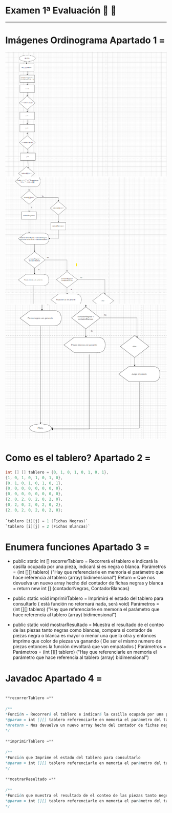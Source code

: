 # Examen 1ª Evaluación :rocket: :rocket:

---

# Imágenes Ordinograma Apartado 1 =


![Primera Imagen Ordinograma](./foto1.png)
![Primera Imagen Ordinograma](./foto2.png)
![Primera Imagen Ordinograma](./foto3.png)

# Como es el tablero? Apartado 2 =
```java
int [] [] tablero = {0, 1, 0, 1, 0, 1, 0, 1},
{1, 0, 1, 0, 1, 0, 1, 0},
{0, 1, 0, 1, 0, 1, 0, 1},
{0, 0, 0, 0, 0, 0, 0, 0},
{0, 0, 0, 0, 0, 0, 0, 0},
{2, 0, 2, 0, 2, 0, 2, 0},
{0, 2, 0, 2, 0, 2, 0, 2}, 
{2, 0, 2, 0, 2, 0, 2, 0};

`tablero [i][j] = 1 (Fichas Negras)`
`tablero [i][j] = 2 (Fichas Blancas)` 
```

# Enumera funciones Apartado 3 =

- public static int [] recorrerTablero = Recorrerá el tablero e indicará la casilla ocupada por una pieza, indicará si es negra o blanca.
    Parámetros = (int [][] tablero) ("Hay que referenciarle en memoria el parámetro que hace referencia al tablero (array) bidimensional")
    Return = Que nos devuelva un nuevo array hecho del contador de fichas negras y blanca = return new int [] {contadorNegras, ContadorBlancas}
    
- public static void imprimirTablero = Imprimirá el estado del tablero para consultarlo ( está función no retornará nada, será void)
    Parámetros = (int [][] tablero) ("Hay que referenciarle en memoria el parámetro que hace referencia al tablero (array) bidimensional")

- public static void mostrarResultado = Muestra el resultado de el conteo de las piezas tanto negras como blancas, compara si contador de piezas negra o blanca es mayor o menor una que la otra y entonces imprime que color de piezas va ganando ( De ser el mismo  numero de piezas entonces la función devoltará que van empatados )
    Parámetros = Parámetros = (int [][] tablero) ("Hay que referenciarle en memoria el parámetro que hace referencia al tablero (array) bidimensional")

# Javadoc Apartado 4 =
```java

**recorrerTablero =**

/**  
*Función = Recorrerá el tablero e indicará la casilla ocupada por una pieza, indicará si es negra o blanca.  
*@param = int [][] tablero referenciarle en memoria el parámetro del tablero (array) bidimensional  
*@return = Nos devuelva un nuevo array hecho del contador de fichas negras y blanca = return new int [] {contadorNegras, ContadorBlancas}  
*/

**imprimirTablero =** 

/**  
*Función que Imprime el estado del tablero para consultarlo  
*@param = int [][] tablero referenciarle en memoria el parámetro del tablero (array) bidimensional  
*/

**mostrarResultado =** 

/**  
*Función que muestra el resultado de el conteo de las piezas tanto negras como blancas, compara si contador de piezas negra o blanca es mayor o menor una que la otra y entonces imprime que color de piezas va ganando ( De ser el mismo numero de piezas entonces la función devoltará que van empatados )  
*@param = int [][] tablero referenciarle en memoria el parámetro del tablero (array) bidimensional  
*/
```